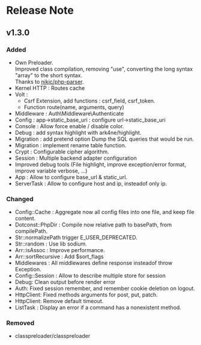 # Release Note

## v1.3.0

### Added 
 - Own Preloader.  
 Improved class compilation, removing "use", converting the long syntax "array" to the short syntax.  
 Thanks to [nikic/php-parser](https://github.com/nikic/PHP-Parser).
 - Kernel HTTP : Routes cache
 - Volt :
    - Csrf Extension, add functions : csrf_field, csrf_token. 
    - Function route(name, arguments, query)
 - Middleware : Auth\Middleware\Authenticate
 - Config : app->static_base_uri : configure url->static_base_uri
 - Console : Allow force enable / disable color.
 - Debug : add syntax highlight with ark4ne/highlight.
 - Migration : add pretend option Dump the SQL queries that would be run.
 - Migration : implement rename table function.
 - Crypt : Configurable cipher algorithm.
 - Session : Multiple backend adapter configuration
 - Improved debug tools (File highlight, improve exception/error format, improve variable verbose, ...)
 - App : Allow to configure base_url & static_url.
 - ServerTask : Allow to configure host and ip, insteadof only ip.

### Changed 
 - Config::Cache : Aggregate now all config files into one file, and keep file content.
 - Dotconst::PhpDir : Compile now relative path to basePath, from compilePath.
 - Str::normalizePath trigger E_USER_DEPRECATED.
 - Str::random : Use lib sodium.
 - Arr::isAssoc : Improve performance.
 - Arr::sortRecursive : Add $sort_flags
 - Middlewares : All middlewares define response insteadof throw Exception.
 - Config::Session : Allow to describe multiple store for session
 - Debug: Clean output before render error
 - Auth: Fixed session remember, and remember cookie deletion on logout.
 - HttpClient: Fixed methods arguments for post, put, patch.
 - HttpClient: Remove default timeout.
 - ListTask : Display an error if a command has a nonexistent method.

### Removed
 - classpreloader/classpreloader